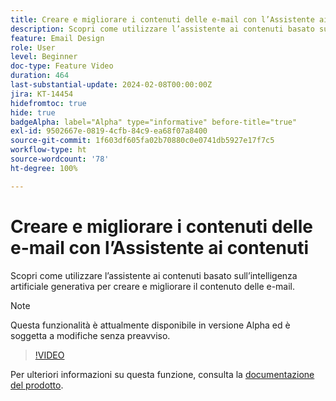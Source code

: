 ```yaml
---
title: Creare e migliorare i contenuti delle e-mail con l’Assistente ai contenuti
description: Scopri come utilizzare l’assistente ai contenuti basato sull’intelligenza artificiale generativa per creare e migliorare il contenuto delle e-mail.
feature: Email Design
role: User
level: Beginner
doc-type: Feature Video
duration: 464
last-substantial-update: 2024-02-08T00:00:00Z
jira: KT-14454
hidefromtoc: true
hide: true
badgeAlpha: label="Alpha" type="informative" before-title="true"
exl-id: 9502667e-0819-4cfb-84c9-ea68f07a8400
source-git-commit: 1f603df605fa02b70880c0e0741db5927e17f7c5
workflow-type: ht
source-wordcount: '78'
ht-degree: 100%

---
```


# Creare e migliorare i contenuti delle e-mail con l’Assistente ai contenuti

Scopri come utilizzare l’assistente ai contenuti basato sull’intelligenza artificiale generativa per creare e migliorare il contenuto delle e-mail.

>[!NOTE]
>
> Questa funzionalità è attualmente disponibile in versione Alpha ed è soggetta a modifiche senza preavviso.

>[!VIDEO](https://video.tv.adobe.com/v/3425796/?learn=on)

Per ulteriori informazioni su questa funzione, consulta la [documentazione del prodotto](https://experienceleague.adobe.com/it/docs/campaign-web/v8/msg/email/content/content-assistant/generative-gs).

